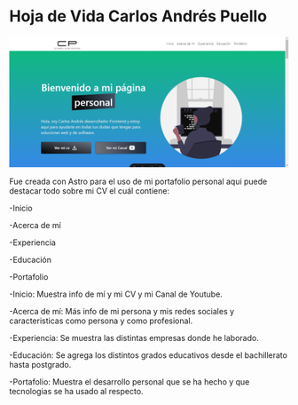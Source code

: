 # Hoja de Vida Carlos Andrés Puello

![alt text](image.png)

Fue creada con Astro para el uso de mi portafolio personal aqui puede destacar todo sobre mi CV el cuál contiene:

-Inicio

-Acerca de mí

-Experiencia

-Educación

-Portafolio

-Inicio: Muestra info de mí y mi CV y mi Canal de Youtube.

-Acerca de mí: Más info de mi persona y mis redes sociales y caracteristicas como persona y como profesional.

-Experiencia: Se muestra las distintas empresas donde he laborado.

-Educación: Se agrega los distintos grados educativos desde el bachillerato hasta postgrado.

-Portafolio: Muestra el desarrollo personal que se ha hecho y que tecnologias se ha usado al respecto.

